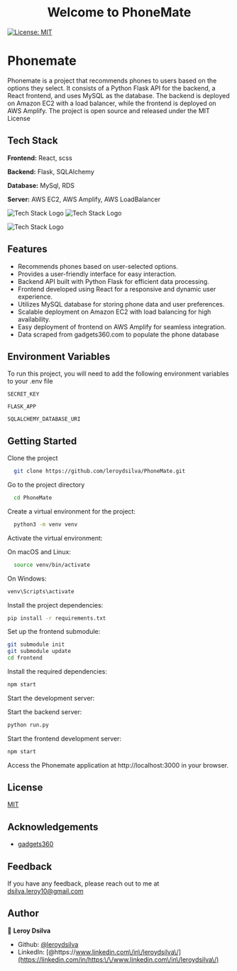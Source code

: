 <h1 align="center">Welcome to PhoneMate</h1>
<p>
  <a href="#" target="_blank">
    <img alt="License: MIT" src="https://img.shields.io/badge/License-MIT-yellow.svg" />
  </a>
</p>

# Phonemate

Phonemate is a project that recommends phones to users based on the options they select. It consists of a Python Flask API for the backend, a React frontend, and uses MySQL as the database. The backend is deployed on Amazon EC2 with a load balancer, while the frontend is deployed on AWS Amplify. The project is open source and released under the MIT License

## Tech Stack

**Frontend:** React, scss

**Backend:** Flask, SQLAlchemy

**Database:** MySql, RDS

**Server:** AWS EC2, AWS Amplify, AWS LoadBalancer

![Tech Stack Logo](https://encrypted-tbn0.gstatic.com/images?q=tbn:ANd9GcRvpy4_gkGV4gTvrsL2AMoJ2pH6mqxOzhTLpw&usqp=CAU) ![Tech Stack Logo](https://www.datocms-assets.com/45470/1631110818-logo-react-js.png)

![Tech Stack Logo](https://res.cloudinary.com/practicaldev/image/fetch/s--QsmIiz9y--/c_limit%2Cf_auto%2Cfl_progressive%2Cq_auto%2Cw_880/https://thepracticaldev.s3.amazonaws.com/i/lnm6ybztq944ikym1s8f.JPG)


## Features

- Recommends phones based on user-selected options.
- Provides a user-friendly interface for easy interaction.
- Backend API built with Python Flask for efficient data processing.
- Frontend developed using React for a responsive and dynamic user experience.
- Utilizes MySQL database for storing phone data and user preferences.
- Scalable deployment on Amazon EC2 with load balancing for high availability.
- Easy deployment of frontend on AWS Amplify for seamless integration.
- Data scraped from gadgets360.com to populate the phone database

## Environment Variables

To run this project, you will need to add the following environment variables to your .env file

`SECRET_KEY`

`FLASK_APP`

`SQLALCHEMY_DATABASE_URI`


## Getting Started

Clone the project

```bash
  git clone https://github.com/leroydsilva/PhoneMate.git
```

Go to the project directory

```bash
  cd PhoneMate
```

Create a virtual environment for the project:

```bash
  python3 -m venv venv
```
Activate the virtual environment:

On macOS and Linux:
```bash
  source venv/bin/activate 
```
On Windows:
```bash
venv\Scripts\activate
```
Install the project dependencies:
```bash
pip install -r requirements.txt
```

Set up the frontend submodule:
```bash
git submodule init
git submodule update
cd frontend
```
Install the required dependencies:
```bash
npm start
```
Start the development server:

Start the backend server:
```bash
python run.py
```
Start the frontend development server:
```bash
npm start
```
Access the Phonemate application at http://localhost:3000 in your browser.

## License

[MIT](https://choosealicense.com/licenses/mit/)


## Acknowledgements

 - [gadgets360](https://www.gadgets360.com/)
 


## Feedback

If you have any feedback, please reach out to me at dsilva.leroy10@gmail.com
## Author

👤 **Leroy Dsilva**

* Github: [@leroydsilva](https://github.com/leroydsilva)
* LinkedIn: [@https:\/\/www.linkedin.com\/in\/leroydsilva\/](https://linkedin.com/in/https:\/\/www.linkedin.com\/in\/leroydsilva\/)

